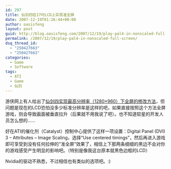 ```yaml
---
id: 297
title: 仙剑四在17吋LCD上实现准全屏
date: 2007-12-19T01:26:44+00:00
author: oasisfeng
layout: post
guid: http://blog.oasisfeng.com/2007/12/19/play-pal4-in-nonscaled-full-screen/
permalink: /2007/12/19/play-pal4-in-nonscaled-full-screen/
dsq_thread_id:
  - "250427663"
  - "250427663"
categories:
  - Game
  - Software
tags:
  - ATI
  - Game
  - 仙剑
---
```

游侠网上有人给出了[仙剑四实现最高分辨率（1280&#215;960）下全屏的修改方法](http://game.ali213.net/thread-1597776-1-1.html)，但问题是现在的LCD恐怕没多少标准分辨率是这样的吧，如果直接按照这个方法全屏游戏，则会导致画面被垂直拉升（后果就不用我说了吧）。也不知道软星的开发人员怎么想的……

好在ATI的催化剂（Catalyst）控制中心提供了这样一项设置：Digital Panel (DVI) 3 &#8211; Attributes &#8211; Image Scaling，选择“Use centered timings”，然后再进入游戏即可享受到没有任何拉伸的“准全屏”效果了，相信上下那两条细细的黑边不会对你的游戏感受产生明显的影响吧。（特别是像我这台原本就黑色边框的LCD）

Nvidia的驱动不熟悉，不过相信也有类似的选项吧。:)